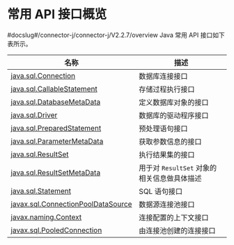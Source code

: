 # 常用 API 接口概览 

#docslug#/connector-j/connector-j/V2.2.7/overview
Java 常用 API 接口如下表所示。


|      名称        |         描述              |
|-----------------|---------------------------|
| [java.sql.Connection](2.java-sql-connection.md)  | 数据库连接接口    |
| [java.sql.CallableStatement](3.java-sql-callablestatement.md) | 存储过程执行接口  |
| [java.sql.DatabaseMetaData](4.java-sql-databasemetadata.md)   | 定义数据库对象的接口  |
| [java.sql.Driver](5.java-sql-driver.md) | 数据库的驱动程序接口  |
| [java.sql.PreparedStatement](6.java-sql-preparedstatement.md) | 预处理语句接口   |
| [java.sql.ParameterMetaData](7.java-sql-parametermetadata.md) | 获取参数信息的接口    |
| [java.sql.ResultSet](8.java-sql-resultset.md)                 | 执行结果集的接口   |
| [java.sql.ResultSetMetaData](9.java-sql-resultsetmetadata.md) | 用于对 `ResultSet` 对象的相关信息做具体描述 |
| [java.sql.Statement](10.java-sql-statement.md)                | SQL 语句接口    |
| [javax.sql.ConnectionPoolDataSource](11.javax-sql-connectionpooldatasource.md) | 数据源连接池接口   |
| [javax.naming.Context](12.javax-naming-context.md)            | 连接配置的上下文接口   |
| [javax.sql.PooledConnection](13.javax-sql-pooledconnection.md)| 由连接池创建的连接接口      |


